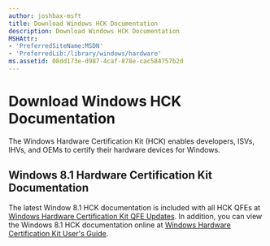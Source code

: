 ```yaml
---
author: joshbax-msft
title: Download Windows HCK Documentation
description: Download Windows HCK Documentation
MSHAttr:
- 'PreferredSiteName:MSDN'
- 'PreferredLib:/library/windows/hardware'
ms.assetid: 08dd173e-d987-4caf-878e-cac584757b2d
---
```


# Download Windows HCK Documentation


The Windows Hardware Certification Kit (HCK) enables developers, ISVs, IHVs, and OEMs to certify their hardware devices for Windows.

## Windows 8.1 Hardware Certification Kit Documentation


The latest Window 8.1 HCK documentation is included with all HCK QFEs at [Windows Hardware Certification Kit QFE Updates](windows-hardware-certification-kit-qfe-updates.md). In addition, you can view the Windows 8.1 HCK documentation online at [Windows Hardware Certification Kit User's Guide](index.md).

 

 






